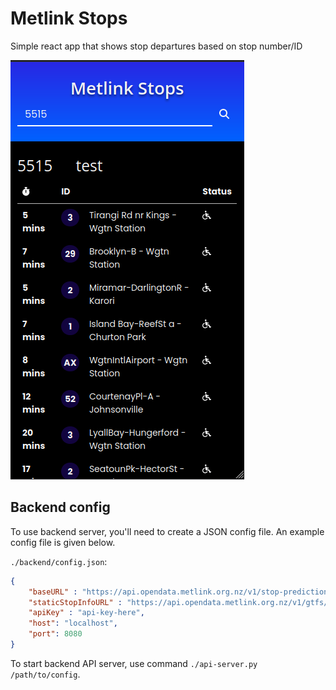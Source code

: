 # Metlink Stops

Simple react app that shows stop departures based on stop number/ID

![App Screenshot](preview.png)

## Backend config
To use backend server, you'll need to create a JSON config file. An example config file is given below.

`./backend/config.json`:

```JSON
{
    "baseURL" : "https://api.opendata.metlink.org.nz/v1/stop-predictions?stop_id=",
    "staticStopInfoURL" : "https://api.opendata.metlink.org.nz/v1/gtfs/routes?stop_id=",
    "apiKey" : "api-key-here",
    "host": "localhost",
    "port": 8080
}

```

To start backend API server, use command `./api-server.py /path/to/config`.